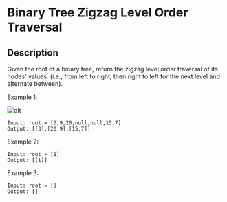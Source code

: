 # Binary Tree Zigzag Level Order Traversal
## Description

Given the root of a binary tree, return the zigzag level order traversal of its nodes' values. (i.e., from left to right, then right to left for the next level and alternate between).


Example 1:

![alt](https://assets.leetcode.com/uploads/2021/02/19/tree1.jpg)
```
Input: root = [3,9,20,null,null,15,7]
Output: [[3],[20,9],[15,7]]
```
Example 2:
```
Input: root = [1]
Output: [[1]]
```
Example 3:
```
Input: root = []
Output: []
```

